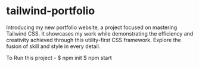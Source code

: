 # tailwind-portfolio
Introducing my new portfolio website, a project focused on mastering Tailwind CSS. It showcases my work while demonstrating the efficiency and creativity achieved through this utility-first CSS framework. Explore the fusion of skill and style in every detail.

To Run this project - 
$ npm init
$ npm start
